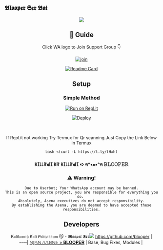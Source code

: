 ## 𝕭𝖑𝖔𝖔𝖕𝖊𝖗 𝕾𝖊𝖗 𝕭𝖔𝖙

<div align="center">

  <img src=https://www.linkpicture.com/q/IMG_20211002_172633.jpg>

## 📢 Guide
Click WA logo to Join Support Group 👇
    <br>
<br>
  [![join](https://github.com/Alien-alfa/PublicBot/blob/main/wlogo.svg.png)](https://chat.whatsapp.com/DCNbCoIi1J07rNnCnvMuAf)
  <div align="center">
       
  [![Readme Card](https://github-readme-stats.vercel.app/api/pin/?username=farhan-dqz&repo=PublicBot&theme=nightowl)](https://github.com/farhan-dqz/PublicBot)
  </div>
    
## Setup
<div align="center">

  ### Simple Method
  
[![Run on Repl.it](https://repl.it/badge/github/quiec/whatsAlfa)](https://replit.com/@phaticusthiccy/WhatsAsena-QR)

[![Deploy](https://www.herokucdn.com/deploy/button.svg)](https://heroku.com/deploy?template=https://github.com/blooper-ser/blooper)
     </div>
<br>
<br >
If Repl.it not working Try Termux for Qr scanning.Just Copy the Link Below in Termux
```
bash <(curl -L https://t.ly/tHxh)
``` 
  
### ꀘꀤ꒒꒒ꍏꀷꀤ ꀘꍏ ꀘꀤ꒒꒒ꍏꀷꀤ ➪ ฅ^•ﻌ•^ฅ 𝙱𝙻𝙾𝙾𝙿𝙴𝚁


### ⚠️ Warning! 
```
Due to Userbot; Your WhatsApp account may be banned.
This is an open source project, you are responsible for everything you do. 
Absolutely, Asena executives do not accept responsibility.
By establishing the Asena, you are deemed to have accepted these responsibilities.
```

## Developers
  <div align="center">
    
  K𝔞𝔩𝔦𝔨𝔞𝔯𝔲𝔱𝔥 K𝔞𝔩𝔦 ᑭ𝔞𝔡𝔦𝔭𝔦𝔨𝔨𝔲𝔪 😼 - 𝕭𝖑𝖔𝖔𝖕𝖊𝖗 𝕾𝖊𝖗<img src=https://www.linkpicture.com/q/IMG-20210923-WA0030_2.jpg>
 https://github.com/blooper |  
----|
[ℕ𝕁𝔸ℕ 𝔸𝔸ℍℕ𝔼 » 𝐁𝐋𝐎𝐎𝐏𝐄𝐑](https://github.com/blooper)  |
Base, Bug Fixes, Modules | 
  
    



